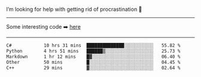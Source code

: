 I’m looking for help with getting rid of procrastination 🤔

-----

Some interesting code :arrow_right: [here](https://github.com/zhen8838/playground)

-----

<!--START_SECTION:waka-->

```txt
C#            10 hrs 31 mins  ██████████████░░░░░░░░░░░   55.82 %
Python        4 hrs 51 mins   ██████▒░░░░░░░░░░░░░░░░░░   25.73 %
Markdown      1 hr 12 mins    █▓░░░░░░░░░░░░░░░░░░░░░░░   06.40 %
Other         50 mins         █░░░░░░░░░░░░░░░░░░░░░░░░   04.45 %
C++           29 mins         ▓░░░░░░░░░░░░░░░░░░░░░░░░   02.64 %
```

<!--END_SECTION:waka-->

<!--
**zhen8838/zhen8838** is a ✨ _special_ ✨ repository because its `README.md` (this file) appears on your GitHub profile.

Here are some ideas to get you started:

- 🔭 I’m currently working on ...
- 🌱 I’m currently learning ...
- 👯 I’m looking to collaborate on ...
 ...
- 💬 Ask me about ...
- 📫 How to reach me: ...
- 😄 Pronouns: ...
- ⚡ Fun fact: ...
-->

